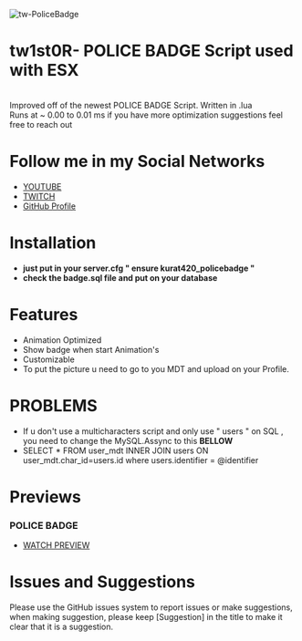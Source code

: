 ![tw-PoliceBadge](https://cdn.discordapp.com/attachments/881955889861509120/925470564049616986/BANNERBADGE.png)

# tw1st0R- POLICE BADGE Script used with ESX
<br>
Improved off of the newest POLICE BADGE Script. Written in .lua 
<br>
Runs at ~ 0.00 to 0.01 ms if you have more optimization suggestions feel free to reach out

# Follow me in my Social Networks
* [YOUTUBE](https://www.youtube.com/channel/UChRcrcs1EZna4hGIn1KD3cw)
* [TWITCH](https://www.twitch.tv/tw1st0R_)
* [GitHub Profile](https://github.com/twist0R)

# Installation
* **just put in your server.cfg " ensure kurat420_policebadge "**
* **check the badge.sql file and put on your database**

# Features
* Animation Optimized
* Show badge when start Animation's
* Customizable
* To put the picture u need to go to you MDT and upload on your Profile.

# PROBLEMS
* If u don't use a multicharacters script and only use " users " on SQL , you need to change the MySQL.Assync to this **BELLOW**
* SELECT * FROM user_mdt INNER JOIN users ON user_mdt.char_id=users.id where users.identifier = @identifier

# Previews
### POLICE BADGE
* [WATCH PREVIEW](https://streamable.com/e/18tv2f)
  
# Issues and Suggestions
Please use the GitHub issues system to report issues or make suggestions, when making suggestion, please keep [Suggestion] in the title to make it clear that it is a suggestion.
